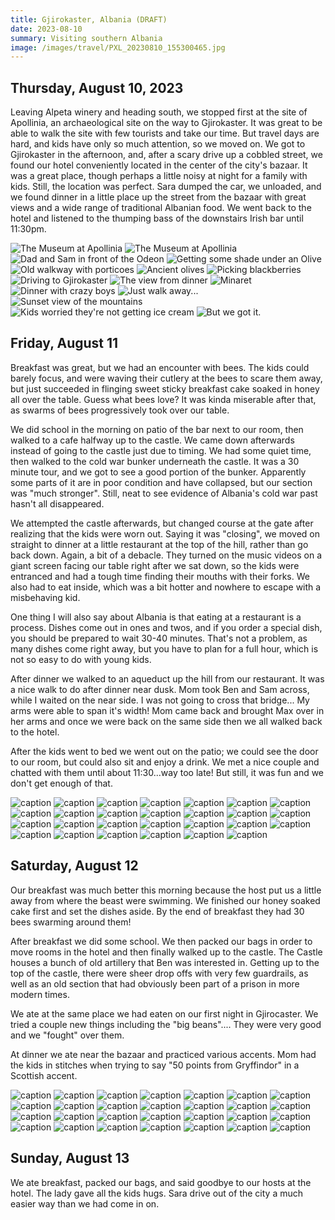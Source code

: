 ```yaml
---
title: Gjirokaster, Albania (DRAFT)
date: 2023-08-10
summary: Visiting southern Albania
image: /images/travel/PXL_20230810_155300465.jpg
---
```


## Thursday, August 10, 2023

Leaving Alpeta winery and heading south, we stopped first at the site of Apollinia, an archaeological site on the way to Gjirokaster.  It was great to be able to walk the site with few tourists and take our time.  But travel days are hard, and kids have only so much attention, so we moved on.  We got to Gjirokaster in the afternoon, and, after a scary drive up a cobbled street, we found our hotel conveniently located in the center of the city's bazaar.  It was a great place, though perhaps a little noisy at night for a family with kids.  Still, the location was perfect.  Sara dumped the car, we unloaded, and we found dinner in a little place up the street from the bazaar with great views and a wide range of traditional Albanian food.  We went back to the hotel and  listened to the thumping bass of the downstairs Irish bar until 11:30pm.

![The Museum at Apollinia](/images/travel/PXL_20230810_112504028.jpg)
![The Museum at Apollinia](/images/travel/PXL_20230810_112543574.jpg)
![Dad and Sam in front of the Odeon](/images/travel/PXL_20230810_114456872.jpg)
![Getting some shade under an Olive](/images/travel/PXL_20230810_114843893.jpg)
![Old walkway with porticoes](/images/travel/PXL_20230810_114858037.jpg)
![Ancient olives](/images/travel/PXL_20230810_120737073.jpg)
![Picking blackberries](/images/travel/PXL_20230810_123812876.jpg)
![Driving to Gjirokaster](/images/travel/PXL_20230810_135016171.MP.jpg)
![The view from dinner](/images/travel/PXL_20230810_155300465.jpg)
![Minaret](/images/travel/PXL_20230810_155320675.jpg)
![Dinner with crazy boys](/images/travel/PXL_20230810_155635485.jpg)
![Just walk away...](/images/travel/PXL_20230810_170224015.jpg)
![Sunset view of the mountains](/images/travel/PXL_20230810_170323624.jpg)
![Kids worried they're not getting ice cream](/images/travel/PXL_20230810_170835302.jpg)
![But we got it.](/images/travel/PXL_20230810_172010348.jpg)

## Friday, August 11

Breakfast was great, but we had an encounter with bees.  The kids could barely focus, and were waving their cutlery at the bees to scare them away, but just succeeded in flinging sweet sticky breakfast cake soaked in honey all over the table.  Guess what bees love?  It was kinda miserable after that, as swarms of bees progressively took over our table.  

We did school in the morning on patio of the bar next to our room, then walked to a cafe halfway up to the castle.  We came down afterwards instead of going to the castle just due to timing.  We had some quiet time, then walked to the cold war bunker underneath the castle.  It was a 30 minute tour, and we got to see a good portion of the bunker.  Apparently some parts of it are in poor condition and have collapsed, but our section was "much stronger".  Still, neat to see evidence of Albania's cold war past hasn't all disappeared.

We attempted the castle afterwards, but changed course at the gate after realizing that the kids were worn out.  Saying it was "closing", we moved on straight to dinner at a little restaurant at the top of the hill, rather than go back down.  Again, a bit of a debacle.  They turned on the music videos on a giant screen facing our table right after we sat down, so the kids were entranced and had a tough time finding their mouths with their forks.  We also had to eat inside, which was a bit hotter and nowhere to escape with a misbehaving kid.

One thing I will also say about Albania is that eating at a restaurant is a process.  Dishes come out in ones and twos, and if you order a special dish, you should be prepared to wait 30-40 minutes.  That's not a problem, as many dishes come right away, but you have to plan for a full hour, which is not so easy to do with young kids.

After dinner we walked to an aqueduct up the hill from our restaurant. It was a nice walk to do after dinner near dusk. Mom took Ben and Sam across, while I waited on the near side.  I was not going to cross that bridge... My arms were able to span it's width!  Mom came back and brought Max over in her arms and once we were back on the same side then we all walked back to the hotel.

After the kids went to bed we went out on the patio; we could see the door to our room, but could also sit and enjoy a drink.  We met a nice couple and chatted with them until about 11:30...way too late!  But still, it was fun and we don't get enough of that. 

![caption](/images/travel/PXL_20230811_063246313.jpg)
![caption](/images/travel/PXL_20230811_071355411.jpg)
![caption](/images/travel/PXL_20230811_071720705.jpg)
![caption](/images/travel/PXL_20230811_122833813.jpg)
![caption](/images/travel/PXL_20230811_122845760.MP.jpg)
![caption](/images/travel/PXL_20230811_125048211.jpg)
![caption](/images/travel/PXL_20230811_125143931.jpg)
![caption](/images/travel/PXL_20230811_130401484.MP.jpg)
![caption](/images/travel/PXL_20230811_131901968.jpg)
![caption](/images/travel/PXL_20230811_132156147.jpg)
![caption](/images/travel/PXL_20230811_132217351.jpg)
![caption](/images/travel/PXL_20230811_133214735.MP.jpg)
![caption](/images/travel/PXL_20230811_133329525.jpg)
![caption](/images/travel/PXL_20230811_140440604.jpg)
![caption](/images/travel/PXL_20230811_153415356.jpg)
![caption](/images/travel/PXL_20230811_153641932.jpg)
![caption](/images/travel/PXL_20230811_153816572.jpg)
![caption](/images/travel/PXL_20230811_154248177.jpg)
![caption](/images/travel/PXL_20230811_155600117.jpg)
![caption](/images/travel/PXL_20230811_155836850.jpg)
![caption](/images/travel/PXL_20230811_161004945.jpg)
![caption](/images/travel/PXL_20230811_161008118.MP.jpg)
![caption](/images/travel/PXL_20230811_161218220.jpg)
![caption](/images/travel/PXL_20230811_161337545.jpg)
![caption](/images/travel/PXL_20230811_161537514.jpg)
![caption](/images/travel/PXL_20230811_163232040.jpg)
![caption](/images/travel/PXL_20230811_191750684.jpg)

## Saturday, August 12

Our breakfast was much better this morning because the host put us a little away from where the beast were swimming. We finished our honey soaked cake first and set the dishes aside. By the end of breakfast they had 30 bees swarming around them!  

After breakfast we did some school. We then packed our bags in order to move rooms in the hotel and then finally walked up to the castle. The Castle houses a bunch of old artillery that Ben was interested in. Getting up to the top of the castle, there were sheer drop offs with very few guardrails, as well as an old section that had obviously been part of a prison in more modern times.

We ate at the same place we had eaten on our first night in Gjirocaster.  We tried a couple new things including the "big beans".... They were very good and we "fought" over them.

At dinner we ate near the bazaar and practiced various accents.  Mom had the kids in stitches when trying to say "50 points from Gryffindor" in a Scottish accent.

![caption](/images/travel/PXL_20230812_071730549.jpg)
![caption](/images/travel/PXL_20230812_075427327.jpg)
![caption](/images/travel/PXL_20230812_080055305.jpg)
![caption](/images/travel/PXL_20230812_080207362.jpg)
![caption](/images/travel/PXL_20230812_080417958.jpg)
![caption](/images/travel/PXL_20230812_081632799.jpg)
![caption](/images/travel/PXL_20230812_081825343.jpg)
![caption](/images/travel/PXL_20230812_082324415.jpg)
![caption](/images/travel/PXL_20230812_082709221.jpg)
![caption](/images/travel/PXL_20230812_083447494.jpg)
![caption](/images/travel/PXL_20230812_083505921.jpg)
![caption](/images/travel/PXL_20230812_083512818.jpg)
![caption](/images/travel/PXL_20230812_084322922.jpg)
![caption](/images/travel/PXL_20230812_084550697.jpg)
![caption](/images/travel/PXL_20230812_094211528.jpg)
![caption](/images/travel/PXL_20230812_100439398.jpg)
![caption](/images/travel/PXL_20230812_100520563.MP.jpg)
![caption](/images/travel/PXL_20230812_104304810.jpg)
![caption](/images/travel/PXL_20230812_105336467.jpg)
![caption](/images/travel/PXL_20230812_105823630.jpg)
![caption](/images/travel/PXL_20230812_111943446.jpg)
![caption](/images/travel/PXL_20230812_114331434.jpg)
![caption](/images/travel/PXL_20230812_142434325.MP.jpg)
![caption](/images/travel/PXL_20230812_142438427.MP.jpg)
![caption](/images/travel/PXL_20230812_152844930.jpg)
![caption](/images/travel/PXL_20230812_153851131.jpg)
![caption](/images/travel/PXL_20230812_160243878.jpg)
![caption](/images/travel/PXL_20230812_165120758.jpg)

## Sunday, August 13

We ate breakfast, packed our bags, and said goodbye to our hosts at the hotel.  The lady gave all the kids hugs.  Sara drive out of the city a much easier way than we had come in on.
